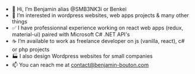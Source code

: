 - 👋 Hi, I’m Benjamin alias @SMB3NK3i or Benkei
- 👀 I’m interested in wordpress websites, web apps projects & many other things
- ✅ I have professionnal experience working on react web apps (redux, material-ui) paired with Microsoft C# .NET API's
- ☕ I’m available to work as freelance developer on js (vanilla, react), c# or php projects
- 🏭 I also design Wordpress websites for small companies
- 📫 You can reach me at contact@benjamin-bouton.com

<!---
SMB3NK3i/SMB3NK3i is a ✨ special ✨ repository because its `README.md` (this file) appears on your GitHub profile.
You can click the Preview link to take a look at your changes.
--->
